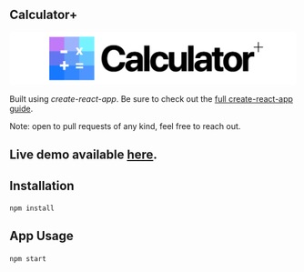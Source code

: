 Calculator+
---
<img src="Logotype primary.png" />

Built using *create-react-app*. Be sure to check out the [full create-react-app guide](https://github.com/facebookincubator/create-react-app/blob/master/packages/react-scripts/template/README.md). 

Note: open to pull requests of any kind, feel free to reach out.


Live demo available [here](https://kk-o.github.io/Calculator-Plus).
---

Installation
---
`npm install`


App Usage
---
`npm start`
